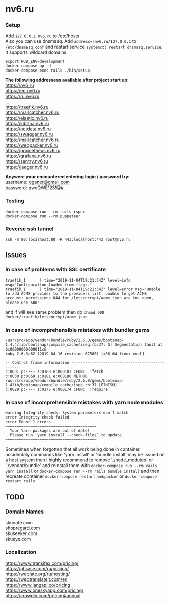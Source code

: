 # nv6.ru

### Setup

Add `127.0.0.1 nv6.ru` to /etc/hosts  
Also you can use dnsmasq. Add `address=/nv6.ru/127.0.0.1` to `/etc/dnsmasq.conf` and restart service `systemctl restart dnsmasq.service`. It supports wildcard domains.

```shell
export HUB_ENV=development
docker-compose up -d
docker-compose exec rails ./bin/setup
```

**The following addressess available after project start up:**  
https://nv6.ru  
https://en.nv6.ru  
https://ru.nv6.ru  
...  
https://traefik.nv6.ru  
https://mailcatcher.nv6.ru  
https://elastic.nv6.ru  
https://kibana.nv6.ru  
https://netdata.nv6.ru  
https://swagger.nv6.ru  
https://mailcatcher.nv6.ru  
https://webpacker.nv6.ru  
https://prometheus.nv6.ru  
https://grafana.nv6.ru  
https://sentry.nv6.ru  
https://jaeger.nv6.ru  

**Anywere your encountered entering login / password try:**  
username: oganer@gmail.com  
password: qweQWE123!@#  

### Testing

```shell
docker-compose run --rm rails rspec
docker-compose run --rm puppeteer
```

### Reverse ssh tunnel

```shell
ssh -R 80:localhost:80 -R 443:localhost:443 root@nv6.ru
```

## Issues

### In case of problems with SSL certificate

```
traefik_1      | time="2019-11-04T19:21:54Z" level=info msg="Configuration loaded from flags."
traefik_1      | time="2019-11-04T19:21:54Z" level=error msg="Unable to add ACME provider to the providers list: unable to get ACME account: permissions 644 for /letsencrypt/acme.json are too open, please use 600"
```
and if will see same problem then do `chmod 600 docker/traefik/letsencrypt/acme.json`

### In case of incomprehensible mistakes with bundler gems

```
/usr/src/app/vendor/bundle/ruby/2.6.0/gems/bootsnap-1.4.4/lib/bootsnap/compile_cache/iseq.rb:37: G] Segmentation fault at 0x00000000000011c6
ruby 2.6.3p62 (2019-04-16 revision 67580) [x86_64-linux-musl]

-- Control frame information -----------------------------------------------
c:0031 p:---- s:0188 e:000187 CFUNC  :fetch
c:0030 p:0069 s:0181 e:000180 METHOD /usr/src/app/vendor/bundle/ruby/2.6.0/gems/bootsnap-1.4lib/bootsnap/compile_cache/iseq.rb:37 [FINISH]
c:0029 p:---- s:0175 e:000174 CFUNC  :require
```

### In case of incomprehensible mistakes with yarn node modules

```
warning Integrity check: System parameters don't match
error Integrity check failed
error Found 1 errors.
========================================
  Your Yarn packages are out of date!
  Please run `yarn install --check-files` to update.
========================================
```

Sometimes when forgotten that all work being done in container, accidentaly commands like 'yarn install' or 'bundle install' may be issued on a host system then i highly recommend to remove './node_modules' or './vendor/bundle' and reinstall them with `docker-compose run --rm rails yarn install` or `docker-compose run --rm rails bundle install` and then recreate container `docker-compose restart webpacker` or `docker-compose restart rails`


## TODO

### Domain Names

skunote.com  
shopregard.com  
skuseeker.com  
skueye.com  

### Localization

https://www.transifex.com/pricing/  
https://phrase.com/ru/pricing/  
https://weblate.org/ru/hosting/  
https://webtranslateit.com/en  
https://www.langapi.co/pricing  
https://www.oneskyapp.com/pricing/  
https://crowdin.com/pricing#annual  